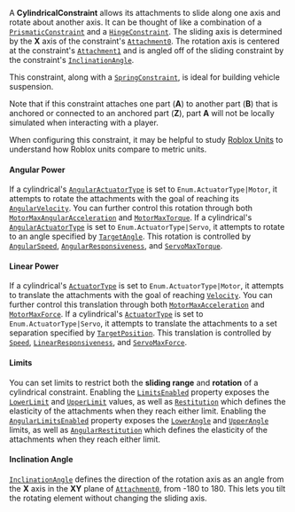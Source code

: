 A **CylindricalConstraint** allows its attachments to slide along one axis and
rotate about another axis. It can be thought of like a combination of a
[`PrismaticConstraint`](https://create.roblox.com/docs/reference/engine/classes/PrismaticConstraint) and a [`HingeConstraint`](https://create.roblox.com/docs/reference/engine/classes/HingeConstraint). The sliding axis is
determined by the **X** axis of the constraint's
[`Attachment0`](https://create.roblox.com/docs/reference/engine/classes/Constraint#Attachment0). The rotation axis is centered at
the constraint's [`Attachment1`](https://create.roblox.com/docs/reference/engine/classes/Constraint#Attachment1) and is angled off
of the sliding constraint by the constraint's
[`InclinationAngle`](https://create.roblox.com/docs/reference/engine/classes/CylindricalConstraint#InclinationAngle).

This constraint, along with a [`SpringConstraint`](https://create.roblox.com/docs/reference/engine/classes/SpringConstraint), is ideal for building
vehicle suspension.

Note that if this constraint attaches one part (**A**) to another part (**B**)
that is anchored or connected to an anchored part (**Z**), part **A** will not
be locally simulated when interacting with a player.

When configuring this constraint, it may be helpful to study
[Roblox Units](https://create.roblox.com/docs/physics/units) to understand how Roblox units
compare to metric units.
#### Angular Power

If a cylindrical's
[`AngularActuatorType`](https://create.roblox.com/docs/reference/engine/classes/CylindricalConstraint#AngularActuatorType) is set
to `Enum.ActuatorType|Motor`, it attempts to rotate the attachments with the
goal of reaching its
[`AngularVelocity`](https://create.roblox.com/docs/reference/engine/classes/CylindricalConstraint#AngularVelocity). You can further
control this rotation through both
[`MotorMaxAngularAcceleration`](https://create.roblox.com/docs/reference/engine/classes/CylindricalConstraint#MotorMaxAngularAcceleration)
and [`MotorMaxTorque`](https://create.roblox.com/docs/reference/engine/classes/CylindricalConstraint#MotorMaxTorque). If a
cylindrical's
[`AngularActuatorType`](https://create.roblox.com/docs/reference/engine/classes/CylindricalConstraint#AngularActuatorType) is set
to `Enum.ActuatorType|Servo`, it attempts to rotate to an angle specified by
[`TargetAngle`](https://create.roblox.com/docs/reference/engine/classes/CylindricalConstraint#TargetAngle). This rotation is
controlled by [`AngularSpeed`](https://create.roblox.com/docs/reference/engine/classes/CylindricalConstraint#AngularSpeed),
[`AngularResponsiveness`](https://create.roblox.com/docs/reference/engine/classes/CylindricalConstraint#AngularResponsiveness), and
[`ServoMaxTorque`](https://create.roblox.com/docs/reference/engine/classes/CylindricalConstraint#ServoMaxTorque).
#### Linear Power

If a cylindrical's [`ActuatorType`](https://create.roblox.com/docs/reference/engine/classes/CylindricalConstraint) is set to
`Enum.ActuatorType|Motor`, it attempts to translate the attachments with the
goal of reaching [`Velocity`](https://create.roblox.com/docs/reference/engine/classes/CylindricalConstraint). You can further
control this translation through both
[`MotorMaxAcceleration`](https://create.roblox.com/docs/reference/engine/classes/CylindricalConstraint) and
[`MotorMaxForce`](https://create.roblox.com/docs/reference/engine/classes/CylindricalConstraint). If a cylindrical's
[`ActuatorType`](https://create.roblox.com/docs/reference/engine/classes/CylindricalConstraint) is set to
`Enum.ActuatorType|Servo`, it attempts to translate the attachments to a set
separation specified by [`TargetPosition`](https://create.roblox.com/docs/reference/engine/classes/CylindricalConstraint). This
translation is controlled by [`Speed`](https://create.roblox.com/docs/reference/engine/classes/CylindricalConstraint),
[`LinearResponsiveness`](https://create.roblox.com/docs/reference/engine/classes/CylindricalConstraint), and
[`ServoMaxForce`](https://create.roblox.com/docs/reference/engine/classes/CylindricalConstraint).
#### Limits

You can set limits to restrict both the **sliding range** and **rotation** of
a cylindrical constraint. Enabling the
[`LimitsEnabled`](https://create.roblox.com/docs/reference/engine/classes/CylindricalConstraint) property exposes the
[`LowerLimit`](https://create.roblox.com/docs/reference/engine/classes/CylindricalConstraint) and
[`UpperLimit`](https://create.roblox.com/docs/reference/engine/classes/CylindricalConstraint) values, as well as
[`Restitution`](https://create.roblox.com/docs/reference/engine/classes/CylindricalConstraint) which defines the elasticity of the
attachments when they reach either limit. Enabling the
[`AngularLimitsEnabled`](https://create.roblox.com/docs/reference/engine/classes/CylindricalConstraint#AngularLimitsEnabled)
property exposes the [`LowerAngle`](https://create.roblox.com/docs/reference/engine/classes/CylindricalConstraint#LowerAngle) and
[`UpperAngle`](https://create.roblox.com/docs/reference/engine/classes/CylindricalConstraint#UpperAngle) limits, as well as
[`AngularRestitution`](https://create.roblox.com/docs/reference/engine/classes/CylindricalConstraint#AngularRestitution) which
defines the elasticity of the attachments when they reach either limit.
#### Inclination Angle

[`InclinationAngle`](https://create.roblox.com/docs/reference/engine/classes/CylindricalConstraint#InclinationAngle) defines the
direction of the rotation axis as an angle from the **X** axis in the **XY**
plane of [`Attachment0`](https://create.roblox.com/docs/reference/engine/classes/Constraint#Attachment0), from
-180 to 180. This lets you tilt the rotating element without
changing the sliding axis.